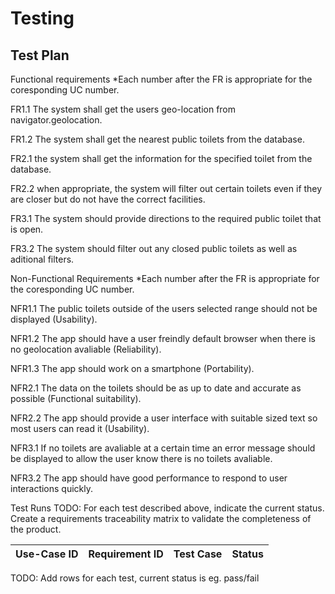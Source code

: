 # Testing

## Test Plan
Functional requirements
*Each number after the FR is appropriate for the coresponding UC number.

FR1.1 The system shall get the users geo-location from navigator.geolocation.

FR1.2 The system shall get the nearest public toilets from the database.

FR2.1 the system shall get the information for the specified toilet from the database.

FR2.2 when appropriate, the system will filter out certain toilets even if they are closer but do not have the correct facilities.

FR3.1 The system should provide directions to the required public toilet that is open.

FR3.2 The system should filter out any closed public toilets as well as aditional filters.



Non-Functional Requirements
*Each number after the FR is appropriate for the coresponding UC number.

NFR1.1 The public toilets outside of the users selected range should not be displayed (Usability).

NFR1.2 The app should have a user freindly default browser when there is no geolocation avaliable (Reliability).

NFR1.3 The app should work on a smartphone (Portability).

NFR2.1 The data on the toilets should be as up to date and accurate as possible (Functional suitability).

NFR2.2 The app should provide a user interface with suitable sized text so most users can read it (Usability).

NFR3.1 If no toilets are avaliable at a certain time an error message should be displayed to allow the user know there is no toilets avaliable.

NFR3.2 The app should have good performance to respond to user interactions quickly.


Test Runs
TODO: For each test described above, indicate the current status. 
Create a requirements traceability matrix to validate the completeness of the product.

| Use-Case ID | Requirement ID | Test Case | Status |
| ----------- | -------------- | --------- | ------ |

TODO: Add rows for each test, current status is eg. pass/fail




